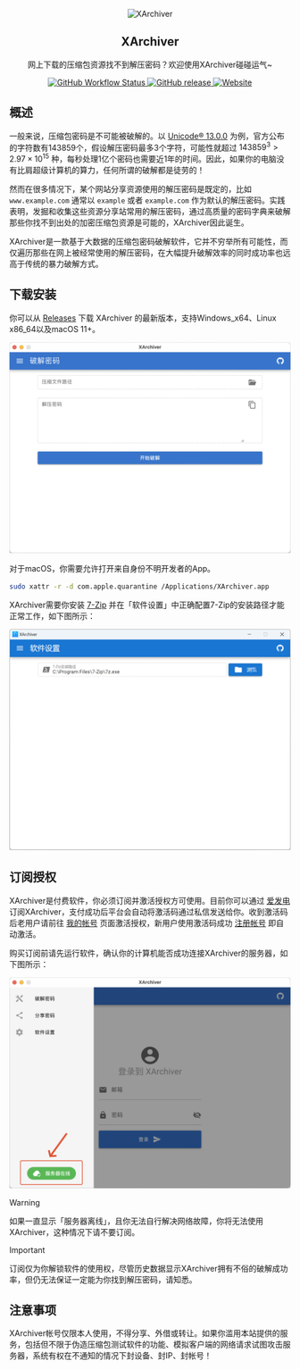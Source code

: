 <p align="center">
  <img alt="XArchiver" src="assets/app.ico" height="128" width="128">
</p>

<h2 align="center">XArchiver</h2>

<p align="center">
  网上下载的压缩包资源找不到解压密码？欢迎使用XArchiver碰碰运气~
</p>

<p align="center">
  <a href="https://github.com/vscodev/XArchiver/actions">
    <img alt="GitHub Workflow Status" src="https://img.shields.io/github/actions/workflow/status/vscodev/XArchiver/release.yml">
  </a>
  <a href="https://github.com/vscodev/XArchiver/releases">
    <img alt="GitHub release" src="https://img.shields.io/github/v/release/vscodev/XArchiver">
  </a>
  <a href="https://xarchiver.voicehub.top">
    <img alt="Website" src="https://img.shields.io/website?up_message=online&down_message=offline&url=https%3A%2F%2Fxarchiver.voicehub.top">
  </a>
</p>

## 概述

一般来说，压缩包密码是不可能被破解的。以 [Unicode® 13.0.0](https://www.unicode.org/versions/Unicode13.0.0/) 为例，官方公布的字符数有143859个，假设解压密码最多3个字符，可能性就超过 $143859^{3} > 2.97 \times 10^{15}$ 种，每秒处理1亿个密码也需要近1年的时间。因此，如果你的电脑没有比肩超级计算机的算力，任何所谓的破解都是徒劳的！

然而在很多情况下，某个网站分享资源使用的解压密码是既定的，比如 `www.example.com`  通常以 `example` 或者 `example.com` 作为默认的解压密码。实践表明，发掘和收集这些资源分享站常用的解压密码，通过高质量的密码字典来破解那些你找不到出处的加密压缩包资源是可能的，XArchiver因此诞生。

XArchiver是一款基于大数据的压缩包密码破解软件，它并不穷举所有可能性，而仅遍历那些在网上被经常使用的解压密码，在大幅提升破解效率的同时成功率也远高于传统的暴力破解方式。

## 下载安装

你可以从 [Releases](https://github.com/vscodev/XArchiver/releases) 下载 XArchiver 的最新版本，支持Windows_x64、Linux x86_64以及macOS 11+。

![crack](assets/crack.png)

对于macOS，你需要允许打开来自身份不明开发者的App。

```sh
sudo xattr -r -d com.apple.quarantine /Applications/XArchiver.app
```

XArchiver需要你安装 [7-Zip](https://www.7-zip.org/download.html) 并在「软件设置」中正确配置7-Zip的安装路径才能正常工作，如下图所示：

![settings](assets/settings.png)

## 订阅授权

XArchiver是付费软件，你必须订阅并激活授权方可使用。目前你可以通过 [爱发电](https://afdian.com/item/38e523fa023311ecb6fe52540025c377) 订阅XArchiver，支付成功后平台会自动将激活码通过私信发送给你。收到激活码后老用户请前往 [我的帐号](https://xarchiver.voicehub.top/account) 页面激活授权，新用户使用激活码成功 [注册帐号](https://xarchiver.voicehub.top/auth/register) 即自动激活。

购买订阅前请先运行软件，确认你的计算机能否成功连接XArchiver的服务器，如下图所示：

![server](assets/server.png)

> [!WARNING]
> 如果一直显示「服务器离线」，且你无法自行解决网络故障，你将无法使用XArchiver，这种情况下请不要订阅。

> [!IMPORTANT]
> 订阅仅为你解锁软件的使用权，尽管历史数据显示XArchiver拥有不俗的破解成功率，但仍无法保证一定能为你找到解压密码，请知悉。

## 注意事项

XArchiver帐号仅限本人使用，不得分享、外借或转让。如果你滥用本站提供的服务，包括但不限于伪造压缩包测试软件的功能、模拟客户端的网络请求试图攻击服务器，系统有权在不通知的情况下封设备、封IP、封帐号！
